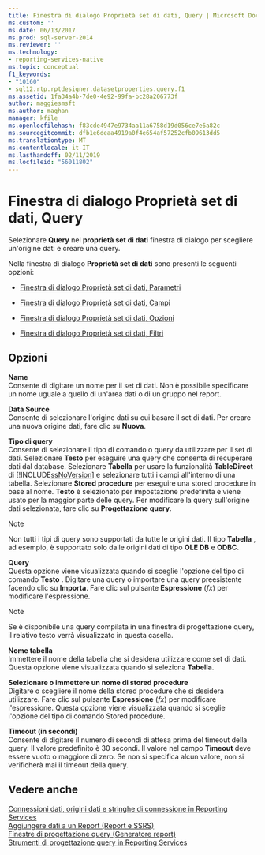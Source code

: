 ```yaml
---
title: Finestra di dialogo Proprietà set di dati, Query | Microsoft Docs
ms.custom: ''
ms.date: 06/13/2017
ms.prod: sql-server-2014
ms.reviewer: ''
ms.technology:
- reporting-services-native
ms.topic: conceptual
f1_keywords:
- "10160"
- sql12.rtp.rptdesigner.datasetproperties.query.f1
ms.assetid: 1fa34a4b-7de0-4e92-99fa-bc28a206773f
author: maggiesmsft
ms.author: maghan
manager: kfile
ms.openlocfilehash: f83cde4947e9734aa11a6758d19d056ce7e6a82c
ms.sourcegitcommit: dfb1e6deaa4919a0f4e654af57252cfb09613dd5
ms.translationtype: MT
ms.contentlocale: it-IT
ms.lasthandoff: 02/11/2019
ms.locfileid: "56011802"
---
```

# <a name="dataset-properties-dialog-box-query"></a>Finestra di dialogo Proprietà set di dati, Query
  Selezionare **Query** nel **proprietà set di dati** finestra di dialogo per scegliere un'origine dati e creare una query.  
  
 Nella finestra di dialogo **Proprietà set di dati** sono presenti le seguenti opzioni:  
  
-   [Finestra di dialogo Proprietà set di dati, Parametri](report-data/dataset-properties-dialog-box-parameters.md)  
  
-   [Finestra di dialogo Proprietà set di dati, Campi](../../2014/reporting-services/dataset-properties-dialog-box-fields.md)  
  
-   [Finestra di dialogo Proprietà set di dati, Opzioni](../../2014/reporting-services/dataset-properties-dialog-box-options.md)  
  
-   [Finestra di dialogo Proprietà set di dati, Filtri](report-data/dataset-properties-dialog-box-filters.md)  
  
## <a name="options"></a>Opzioni  
 **Name**  
 Consente di digitare un nome per il set di dati. Non è possibile specificare un nome uguale a quello di un'area dati o di un gruppo nel report.  
  
 **Data Source**  
 Consente di selezionare l'origine dati su cui basare il set di dati. Per creare una nuova origine dati, fare clic su **Nuova**.  
  
 **Tipo di query**  
 Consente di selezionare il tipo di comando o query da utilizzare per il set di dati. Selezionare **Testo** per eseguire una query che consenta di recuperare dati dal database. Selezionare **Tabella** per usare la funzionalità **TableDirect** di [!INCLUDE[ssNoVersion](../includes/ssnoversion-md.md)] e selezionare tutti i campi all'interno di una tabella. Selezionare **Stored procedure** per eseguire una stored procedure in base al nome. **Testo** è selezionato per impostazione predefinita e viene usato per la maggior parte delle query. Per modificare la query sull'origine dati selezionata, fare clic su **Progettazione query**.  
  
> [!NOTE]  
>  Non tutti i tipi di query sono supportati da tutte le origini dati. Il tipo **Tabella** , ad esempio, è supportato solo dalle origini dati di tipo **OLE DB** e **ODBC**.  
  
 **Query**  
 Questa opzione viene visualizzata quando si sceglie l'opzione del tipo di comando **Testo** . Digitare una query o importare una query preesistente facendo clic su **Importa**. Fare clic sul pulsante **Espressione** (*fx*) per modificare l'espressione.  
  
> [!NOTE]  
>  Se è disponibile una query compilata in una finestra di progettazione query, il relativo testo verrà visualizzato in questa casella.  
  
 **Nome tabella**  
 Immettere il nome della tabella che si desidera utilizzare come set di dati. Questa opzione viene visualizzata quando si seleziona **Tabella**.  
  
 **Selezionare o immettere un nome di stored procedure**  
 Digitare o scegliere il nome della stored procedure che si desidera utilizzare. Fare clic sul pulsante **Espressione** (*fx*) per modificare l'espressione. Questa opzione viene visualizzata quando si sceglie l'opzione del tipo di comando Stored procedure.  
  
 **Timeout (in secondi)**  
 Consente di digitare il numero di secondi di attesa prima del timeout della query. Il valore predefinito è 30 secondi. Il valore nel campo **Timeout** deve essere vuoto o maggiore di zero. Se non si specifica alcun valore, non si verificherà mai il timeout della query.  
  
## <a name="see-also"></a>Vedere anche  
 [Connessioni dati, origini dati e stringhe di connessione in Reporting Services](../../2014/reporting-services/data-connections-data-sources-and-connection-strings-in-reporting-services.md)   
 [Aggiungere dati a un Report &#40;Report e SSRS&#41;](report-data/report-datasets-ssrs.md)   
 [Finestre di progettazione query &#40;Generatore report&#41;](../../2014/reporting-services/query-designers-report-builder.md)   
 [Strumenti di progettazione query in Reporting Services](../../2014/reporting-services/reporting-services-query-designers.md)  
  
  
